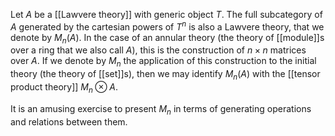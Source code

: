 Let $A$ be a [[Lawvere theory]] with generic object $T$. The full subcategory of $A$ generated by the cartesian powers of $T^n$ is also a Lawvere theory, that we denote by $M_n(A)$. In the case of an annular theory (the theory of [[module]]s over a ring that we also call $A$), this is the construction of $n\times n$ matrices over $A$. If we denote by $M_n$ the application of this construction to the initial theory (the theory of [[set]]s), then we may identify $M_n(A)$ with the [[tensor product theory]] $M_n\otimes A$. 

It is an amusing exercise to present $M_n$ in terms of generating operations and relations between them.